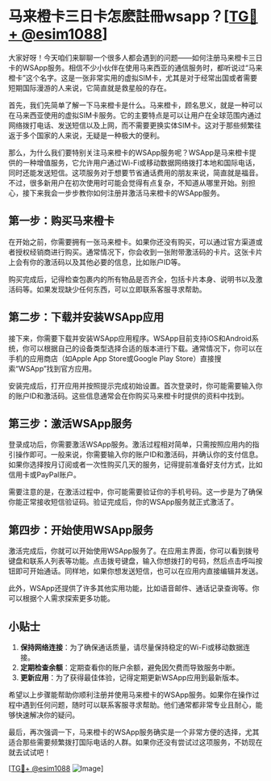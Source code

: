 # 马来橙卡三日卡怎麽註冊wsapp？[[TG💪+ @esim1088](https://t.me/s/esim1088)]

大家好呀！今天咱们来聊聊一个很多人都会遇到的问题——如何注册马来橙卡三日卡的WSApp服务。相信不少小伙伴在使用马来西亚的通信服务时，都听说过“马来橙卡”这个名字。这是一张非常实用的虚拟SIM卡，尤其是对于经常出国或者需要短期国际漫游的人来说，它简直就是救星般的存在。

首先，我们先简单了解一下马来橙卡是什么。马来橙卡，顾名思义，就是一种可以在马来西亚使用的虚拟SIM卡服务。它的主要特点是可以让用户在全球范围内通过网络拨打电话、发送短信以及上网，而不需要更换实体SIM卡。这对于那些频繁往返于多个国家的人来说，无疑是一种极大的便利。

那么，为什么我们要特别关注马来橙卡的WSApp服务呢？WSApp是马来橙卡提供的一种增值服务，它允许用户通过Wi-Fi或移动数据网络拨打本地和国际电话，同时还能发送短信。这项服务对于想要节省通话费用的朋友来说，简直就是福音。不过，很多新用户在初次使用时可能会觉得有点复杂，不知道从哪里开始。别担心，接下来我会一步步教你如何注册并激活马来橙卡的WSApp服务。

## 第一步：购买马来橙卡

在开始之前，你需要拥有一张马来橙卡。如果你还没有购买，可以通过官方渠道或者授权经销商进行购买。通常情况下，你会收到一张附带激活码的卡片。这张卡片上会有你的激活码以及其他必要的信息，比如账户ID等。

购买完成后，记得检查包裹内的所有物品是否齐全，包括卡片本身、说明书以及激活码等。如果发现缺少任何东西，可以立即联系客服寻求帮助。

## 第二步：下载并安装WSApp应用

接下来，你需要下载并安装WSApp应用程序。WSApp目前支持iOS和Android系统，你可以根据自己的设备类型选择合适的版本进行下载。通常情况下，你可以在手机的应用商店（如Apple App Store或Google Play Store）直接搜索“WSApp”找到官方应用。

安装完成后，打开应用并按照提示完成初始设置。首次登录时，你可能需要输入你的账户ID和激活码。这些信息通常会在你购买马来橙卡时提供的资料中找到。

## 第三步：激活WSApp服务

登录成功后，你需要激活WSApp服务。激活过程相对简单，只需按照应用内的指引操作即可。一般来说，你需要输入你的账户ID和激活码，并确认你的支付信息。如果你选择按月订阅或者一次性购买几天的服务，记得提前准备好支付方式，比如信用卡或PayPal账户。

需要注意的是，在激活过程中，你可能需要验证你的手机号码。这一步是为了确保你能正常接收短信验证码。验证完成后，你的WSApp服务就正式激活了。

## 第四步：开始使用WSApp服务

激活完成后，你就可以开始使用WSApp服务了。在应用主界面，你可以看到拨号键盘和联系人列表等功能。点击拨号键盘，输入你想拨打的号码，然后点击呼叫按钮即可开始通话。同样地，如果你想发送短信，也可以在应用内直接编辑并发送。

此外，WSApp还提供了许多其他实用功能，比如语音邮件、通话记录查询等。你可以根据个人需求探索更多功能。

## 小贴士

1. **保持网络连接**：为了确保通话质量，请尽量保持稳定的Wi-Fi或移动数据连接。
2. **定期检查余额**：定期查看你的账户余额，避免因欠费而导致服务中断。
3. **更新应用**：为了获得最佳体验，记得定期更新WSApp应用到最新版本。

希望以上步骤能帮助你顺利注册并使用马来橙卡的WSApp服务。如果你在操作过程中遇到任何问题，随时可以联系客服寻求帮助。他们通常都非常专业且耐心，能够快速解决你的疑问。

最后，再次强调一下，马来橙卡的WSApp服务确实是一个非常方便的选择，尤其适合那些需要频繁拨打国际电话的人群。如果你还没有尝试过这项服务，不妨现在就去试试吧！

[[TG💪+ @esim1088](https://t.me/s/esim1088) ![Image](https://i.postimg.cc/4NQfJmqS/Snipaste-2025-05-13-00-14-12.png)]